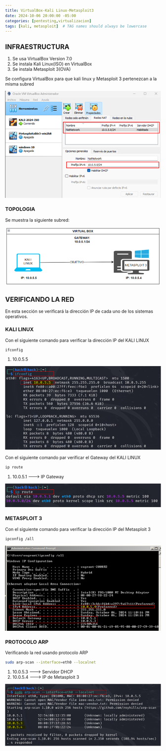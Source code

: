 ```yaml
---
title: VirtualBox-Kali Linux-Metasploit3
date: 2024-10-06 20:00:00 -05:00
categories: [pentesting,virtualizacion]
tags: [kali, metasploit]  # TAG names should always be lowercase
---
```


## INFRAESTRUCTURA

1. Se usa VirtualBox Version 7.0
2. Se instala Kali Linux(ISO) en VirtualBox
3. Se instala Metasploit 3(OVA)


Se configura VirtualBox para que kali linux y  Metasploit 3 pertenezcan a la misma subred

![alt text](/assets/images/virtualbox.png)

### TOPOLOGIA

Se muestra la siguiente subred:

![alt text](/assets/images/topologia.png)


## VERIFICANDO LA RED

En esta sección se verificará la dirección IP de cada uno de los sistemas operativos.

### KALI LINUX
Con el siguiente comando para verificar la dirección IP del KALI  LINUX

```bash
ifconfig
```
1. 10.0.5.5

![alt text](/assets/images/ipkali.png)


Con el siguiente comando par verificar el Gateway del KALI LINUX

```bash
ip route
```
1. 10.0.5.1 ---> IP Gateway

![alt text](/assets/images/gw.png)

### METASPLOIT 3

Con el siguiente comando para verificar la dirección IP del Metasploit 3

```bash
ipconfig /all
```

![alt text](/assets/images/ipmetasploit.png)

### PROTOCOLO ARP

Verificando la red usando protocolo ARP

```bash
sudo arp-scan --interface=eth0 --localnet
```
1. 10.0.5.3 ---> Servidor DHCP
2. 10.0.5.4 ---> IP de Metasploit 3

![alt text](/assets/images/arp.png)
